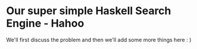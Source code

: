 # Our super simple Haskell Search Engine - Hahoo

We'll first discuss the problem and then we'll add some more things here : )
